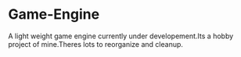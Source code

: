 # Game-Engine

A light weight game engine currently under developement.Its a hobby project of mine.Theres lots to reorganize and cleanup.
